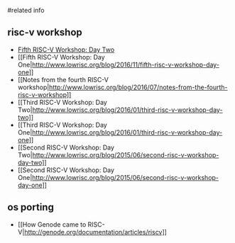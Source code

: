 #related info

## risc-v workshop
- [Fifth RISC-V Workshop: Day Two](http://www.lowrisc.org/blog/2016/11/fifth-risc-v-workshop-day-two)
- [[Fifth RISC-V Workshop: Day One|http://www.lowrisc.org/blog/2016/11/fifth-risc-v-workshop-day-one]]
- [[Notes from the fourth RISC-V workshop|http://www.lowrisc.org/blog/2016/07/notes-from-the-fourth-risc-v-workshop]]
- [[Third RISC-V Workshop: Day Two|http://www.lowrisc.org/blog/2016/01/third-risc-v-workshop-day-two]]
- [[Third RISC-V Workshop: Day One|http://www.lowrisc.org/blog/2016/01/third-risc-v-workshop-day-one]]
- [[Second RISC-V Workshop: Day Two|http://www.lowrisc.org/blog/2015/06/second-risc-v-workshop-day-two]]
- [[Second RISC-V Workshop: Day One|http://www.lowrisc.org/blog/2015/06/second-risc-v-workshop-day-one]]




## os porting
- [[How Genode came to RISC-V|http://genode.org/documentation/articles/riscv]]
